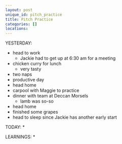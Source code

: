 ```yaml
---
layout: post
unique_id: pitch_practice
title: Pitch Practice
categories: []
locations: 
---
```


YESTERDAY:
* head to work
  * Jackie had to get up at 6:30 am for a meeting
* chicken curry for lunch
  * very tasty
* two naps
* productive day
* head home
* carpool with Maggie to practice
* dinner with team at Deccan Morsels
  * lamb was so-so
* head home
* finished some grapes
* head to sleep since Jackie has another early start

TODAY:
* 

LEARNINGS:
* 
